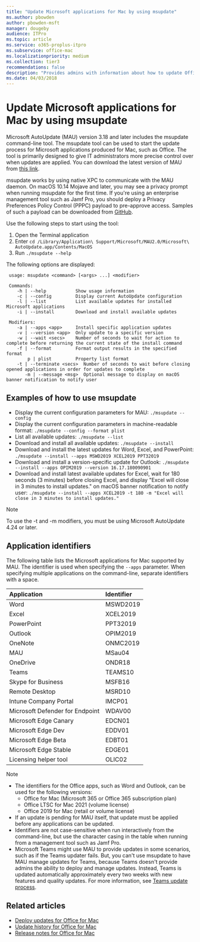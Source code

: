 ```yaml
---
title: "Update Microsoft applications for Mac by using msupdate"
ms.author: pbowden
author: pbowden-msft
manager: dougeby
audience: ITPro
ms.topic: article
ms.service: o365-proplus-itpro
ms.subservice: office-mac
ms.localizationpriority: medium
ms.collection: tier3
recommendations: false
description: "Provides admins with information about how to update Office and other Microsoft applications for Mac from the command line by using msupdate"
ms.date: 04/03/2018
---
```


# Update Microsoft applications for Mac by using msupdate

Microsoft AutoUpdate (MAU) version 3.18 and later includes the msupdate command-line tool. The msupdate tool can be used to start the update process for Microsoft applications produced for Mac, such as Office. The tool is primarily designed to give IT administrators more precise control over when updates are applied. You can download the latest version of MAU from [this link](https://go.microsoft.com/fwlink/p/?linkid=830196).

msupdate works by using native XPC to communicate with the MAU daemon. On macOS 10.14 Mojave and later, you may see a privacy prompt when running msupdate for the first time. If you're using an enterprise management tool such as Jamf Pro, you should deploy a Privacy Preferences Policy Control (PPPC) payload to pre-approve access. Samples of such a payload can be downloaded from [GitHub](https://github.com/pbowden-msft/MobileConfigs/tree/master/Jamf-MSUpdate).

Use the following steps to start using the tool:
1. Open the Terminal application
2. Enter `cd /Library/Application\ Support/Microsoft/MAU2.0/Microsoft\ AutoUpdate.app/Contents/MacOS`
3. Run `./msupdate --help`

The following options are displayed:
```console
 usage: msupdate <command> [<args> ...] <modifier> 

 Commands: 
    -h | --help           Show usage information 
    -c | --config         Display current AutoUpdate configuration 
    -l | --list           List available updates for installed Microsoft applications 
    -i | --install        Download and install available updates 

 Modifiers: 
    -a | --apps <app>     Install specific application updates 
    -v | --version <app>  Only update to a specific version 
    -w | --wait <secs>    Number of seconds to wait for action to complete before returning the current state of the install command 
    -f | --format         Format output results in the specified format 
        p | plist         Property list format
    -t | --terminate <secs>  Number of seconds to wait before closing opened applications in order for updates to complete
       -m | --message <msg>  Optional message to display on macOS banner notification to notify user
```

## Examples of how to use msupdate
- Display the current configuration parameters for MAU:
`./msupdate --config`
- Display the current configuration parameters in machine-readable format:
`./msupdate --config --format plist`
- List all available updates:
`./msupdate --list`
- Download and install all available updates:
`./msupdate --install`
- Download and install the latest updates for Word, Excel, and PowerPoint:
`./msupdate --install --apps MSWD2019 XCEL2019 PPT32019`
- Download and install a version-specific update for Outlook:
`./msupdate --install --apps OPIM2019 --version 16.17.180090901`
- Download and install latest available updates for Excel, wait for 180 seconds (3 minutes) before closing Excel, and display "Excel will close in 3 minutes to install updates." on macOS banner notification to notify user:
`./msupdate --install --apps XCEL2019 -t 180 -m "Excel will close in 3 minutes to install updates."`

> [!NOTE]
> To use the -t and -m modifiers, you must be using Microsoft AutoUpdate 4.24 or later.

## Application identifiers
The following table lists the Microsoft applications for Mac supported by MAU. The identifier is used when specifying the `--apps` parameter. When specifying multiple applications on the command-line, separate identifiers with a space.

| Application          |Identifier |
|:----------------------|:-----------|
|Word           |MSWD2019|
|Excel          |XCEL2019|
|PowerPoint     |PPT32019|
|Outlook        |OPIM2019|
|OneNote        |ONMC2019|
|MAU              |MSau04|
|OneDrive  |ONDR18|
|Teams  |TEAMS10|
|Skype for Business |MSFB16|
|Remote Desktop         |MSRD10|
|Intune Company Portal  |IMCP01|
|Microsoft Defender for Endpoint  |WDAV00|
|Microsoft Edge Canary |EDCN01|
|Microsoft Edge Dev  |EDDV01|
|Microsoft Edge Beta |EDBT01|
|Microsoft Edge Stable |EDGE01 |
|Licensing helper tool|OLIC02|

> [!NOTE]
> - The identifiers for the Office apps, such as Word and Outlook, can be used for the following versions:
>   - Office for Mac (Microsoft 365 or Office 365 subscription plan)
>   - Office LTSC for Mac 2021 (volume license)
>   - Office 2019 for Mac (retail or volume license)
> - If an update is pending for MAU itself, that update must be applied before any applications can be updated.
> - Identifiers are not case-sensitive when run interactively from the command-line, but use the character casing in the table when running from a management tool such as Jamf Pro.
> - Microsoft Teams might use MAU to provide updates in some scenarios, such as if the Teams updater fails. But, you can't use msupdate to have MAU manage updates for Teams, because Teams doesn't provide admins the ability to deploy and manage updates. Instead, Teams is updated automatically approximately every two weeks with new features and quality updates. For more information, see [Teams update process](/microsoftteams/teams-client-update).

## Related articles

- [Deploy updates for Office for Mac](deploy-updates-for-office-for-mac.md)
- [Update history for Office for Mac](/officeupdates/update-history-office-for-mac)
- [Release notes for Office for Mac](/officeupdates/release-notes-office-for-mac)

